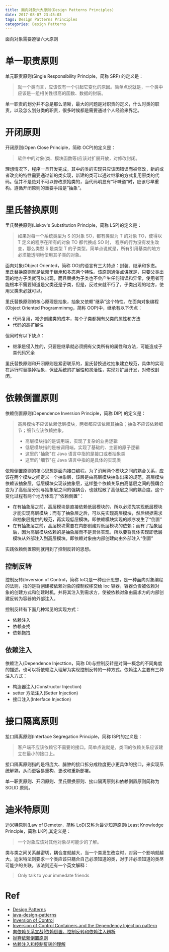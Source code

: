 ```yaml
---
title: 面向对象六大原则(Design Patterns Principles)
date: 2017-08-07 23:45:03
tags: Design Patterns Principles 
categories: Design Patterns
---
```

面向对象需要遵循六大原则
<!-- more -->

# 单一职责原则

单元职责原则(Single Responsibility Principle，简称 SRP) 的定义是：
> 就一个类而言，应该仅有一个引起它变化的原因。简单点说就是，一个类中应该是一组相关性很高的函数、数据的封装。

单一职责的划分并不总是那么清晰，最大的问题是对职责的定义，什么时类的职责，以及怎么划分类的职责，很多时候都是需要通过个人经验来界定。

# 开闭原则

开闭原则(Open Close Principle，简称 OCP)的定义是：
> 软件中的对象(类、模块函数等)应该对扩展开放，对修改封闭。

理想情况下，程序一旦开发完成，其中的类的实现只应该因错误而被修改，新的或者改变的特性需要通过新的类实现，新建的类可以通过继承的方式复用原类的代码。但并不是绝对不可以修改原始类的，当代码明显有“坏味道"时，应该尽早重构。遵循开闭原则的重要手段是”抽象“。

# 里氏替换原则

里氏替换原则(Liskov's Substitution Principle，简称 LSP)的定义是：
> 如果对每一个系统类型为 S 的对象 SO，都有类型为 T 的对象 TO，使得以 T 定义的程序在所有的对象 TO 都代换成 SO 时， 程序的行为没有发生改变，那么类型 S 是类型 T 的子类型。简单点说就是，所有引用基类的地方必须能透明地使用其子类的对象。

面向对象(Object Oriented，简称 OO)的语言有三大特点：封装、继承和多态。里氏替换原则就是依赖于继承和多态两个特性。该原则通俗点讲就是，只要父类出现的地方子类就可以出现，而且替换为子类也不会产生任何错误和异常，使用者可能根本不需要知道是父类还是子类，但是，反过来就不行了，子类出现的地方，使用父类未必就可以。

里氏替换原则的核心原理是抽象，抽象又依赖“继承”这个特性。在面向对象编程(Object Oriented Programminmg，简称 OOP)中，继承有以下优点：

* 代码复用，减少创建类的成本，每个子类都拥有父类的属性和方法
* 代码的高扩展性

但同时有以下缺点：

* 继承是侵入性的，只要是继承就必须拥有父类所有的属性和方法，可能造成子类代码冗余

里氏替换原则和开闭原则是紧密联系的，里氏替换通过抽象建立规范，具体的实现在运行时替换掉抽象，保证系统的扩展性和灵活性，实现对扩展开发，对修改封闭。

# 依赖倒置原则

依赖倒置原则(Dependence Inversion Principle，简称 DIP) 的定义是：
> 高层模块不应该依赖低层模块，两者都应该依赖其抽象；抽象不应该依赖细节；细节应该依赖抽象。
> * 高层模块指的是调用端，实现了复杂的业务逻辑
> * 低层模块指的是被调用端，实现了基础的、主要的原子逻辑
> * 这里的"抽象"在 Java 语言中指的是接口或者抽象类
> * 这里的"细节"在 Java 语言中指的是具体的实现类

依赖倒置原则的核心思想是面向接口编程。为了消解两个模块之间的耦合关系，应该在两个模块之间定义一个抽象层，该层是由高层模块抽象出来的规范，高层模块依赖该抽象层，低层模块实现该抽象层，这样整个依赖关系由高低层之间的强耦合变为了高低层分别与抽象层之间的强耦合，也就松散了高低层之间的耦合度。这个变化过程有两个地方体现了“依赖倒置”：

* 在有抽象层之前，高层模块是直接依赖低层模块的，所以必须先实现低层模块才能实现高层模块；而有了抽象层之后，可以先实现高层模块，然后根据需求和抽象层提供的规范，再实现低层模块。即依赖模块实现的顺序发生了“倒置”
* 在有抽象层之前，高层模块需要在内部创建对低层模块的依赖；而有了抽象层后，因为高层模块依赖的是抽象层而不是具体实现，所以要将具体实现即低层模块从外部注入到高层模块。即依赖对象由内部创建向由外部注入“倒置”

实践依赖倒置原则就用到了控制反转的思想。

## 控制反转

控制反转(Inversion of Control，简称 IoC)是一种设计思想，是一种面向对象编程的法则，指的是将创建被依赖对象的控制权移交给 Ioc 容器，容器负责被依赖对象的创建方式和创建时机，并将其注入到需求方，使被依赖对象由需求方的内部创建反转为容器的外部注入。

控制反转有下面几种常见的实现方式：

* 依赖注入
* 依赖查找
* 依赖拖拽

## 依赖注入

依赖注入(Dependence Injecttion，简称 DI)与控制反转是对同一概念的不同角度的描述，也可以将依赖注入理解为实现控制反转的一种方式。依赖注入主要有三种注入方式：

* 构造器注入(Constructor Injection)
* setter 方法注入(Setter Injection)
* 接口注入(Interface Injection)

# 接口隔离原则

接口隔离原则(Interface Segregation Principle，简称 ISP)的定义是：
> 客户端不应该依赖它不需要的接口。简单点说就是，类间的依赖关系应该建立在最小的接口上。

接口隔离原则指的是将庞大、臃肿的接口拆分成粒度更小更具体的接口，来实现系统解耦，从而更容易重构、更改和重新部署。

单一职责原则、开闭原则、里氏替换原则、接口隔离原则和依赖倒置原则简称为 SOLID 原则。

# 迪米特原则

迪米特原则(Law of Demeter，简称 LoD)又称为最少知道原则(Least Knowledge Principle，简称 LKP),其定义是：
> 一个对象应该对其他对象尽可能少的了解。

类与类之间关系越密切，耦合度就越大，当一个类发生改变时，对另一个影响就越大。迪米特法则要求一个类应该只耦合自己必须知道的类，对于非必须知道的类尽可能少的关联。该法则还有一个英文解释：
> Only talk to your immedate friends

# Ref

* [Design Patterns](http://www.oodesign.com/)
* [java-design-patterns](https://github.com/iluwatar/java-design-patterns?utm_source=gold_browser_extension)
* [Inversion of Control](https://martinfowler.com/bliki/InversionOfControl.html)
* [Inversion of Control Containers and the Dependency Injection pattern](https://martinfowler.com/articles/injection.html)
* [向依赖关系宣战|依赖倒置、控制反转和依赖注入辨析](http://zqpythonic.qiniucdn.com/data/20070605105343/index.html)
* [抛弃依赖倒置原则](http://blog.csdn.net/yqj2065/article/details/70941763)
* [依赖注入和控制反转的理解](http://blog.csdn.net/bestone0213/article/details/47424255)
